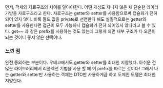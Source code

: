 먼저, 객체와 자료구조의 차이를 알아야한다. 
어떤 개성도 지니지 않은 채 단순한 데이터 가방을 자료구조라고 한다. 
자료구조는 getter와 setter를 사용함으로써 캡슐화가 전혀 되어 있지 않다. 
비록 필드 값을 private로 선언한다 해도 실질적으로는 getter와 setter를 사용한다면 
접근이 모두 가능하니 캡슐화가 전혀 되어있지 않다라고 볼 수 있다. get~~ 과 같은 prefix를 
사용하는 것도 있는데 그렇게 되면 내부 구조가 다 오픈이 되는 것이니 좋지 않은 선택이다.

### 느낀 점
완전 동의하는 부분이다. 우테코에서도 getter와 setter를 최대한 지양했다.
아쉬운 건 많은 라이브러리에서 리플렉션 기법을 사용 할 때 이 prefix를 따르는 것이다!
그래서 나는 getter와 setter만 사용하는 객체는 DTO만 사용하게끔 하고 도메인 모델은 최대한 지양한다.